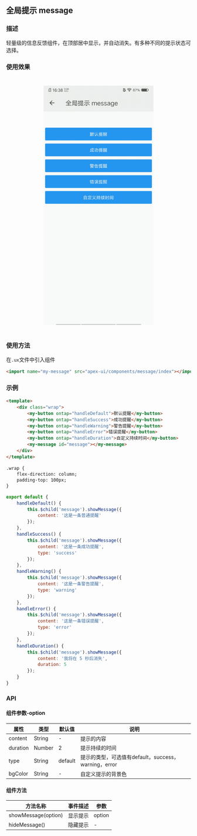 ## 全局提示 message

### 描述

轻量级的信息反馈组件，在顶部居中显示，并自动消失。有多种不同的提示状态可选择。

### 使用效果

<div style="text-align: center;margin: 40px;"><img src="../assets/message.gif" style="width:300px" /></div>

### 使用方法

在`.ux`文件中引入组件

```html
<import name="my-message" src="apex-ui/components/message/index"></import>
```

### 示例

```html
<template>
    <div class="wrap">
        <my-button ontap="handleDefault">默认提醒</my-button>
        <my-button ontap="handleSuccess">成功提醒</my-button>
        <my-button ontap="handleWarning">警告提醒</my-button>
        <my-button ontap="handleError">错误提醒</my-button>
        <my-button ontap="handleDuration">自定义持续时间</my-button>
        <my-message id="message"></my-message>
    </div>
</template>
```

```less
.wrap {
    flex-direction: column;
    padding-top: 100px;
}
```

```javascript
export default {
    handleDefault() {
        this.$child('message').showMessage({
            content: '这是一条普通提醒'
        });
    },
    handleSuccess() {
        this.$child('message').showMessage({
            content: '这是一条成功提醒',
            type: 'success'
        });
    },
    handleWarning() {
        this.$child('message').showMessage({
            content: '这是一条警告提醒',
            type: 'warning'
        });
    },
    handleError() {
        this.$child('message').showMessage({
            content: '这是一条错误提醒',
            type: 'error'
        });
    },
    handleDuration() {
        this.$child('message').showMessage({
            content: '我将在 5 秒后消失',
            duration: 5
        });
    }
}
```

### API

#### 组件参数-option

| 属性     | 类型   | 默认值  | 说明                                                 |
| -------- | ------ | ------- | ---------------------------------------------------- |
| content  | String | -       | 提示的内容                                           |
| duration | Number | 2       | 提示持续的时间                                       |
| type     | String | default | 提示的类型，可选值有default，success，warning，error |
| bgColor  | String | -       | 自定义提示的背景色                                   |

#### 组件方法

| 方法名称            | 事件描述 | 参数   |
| ------------------- | -------- | ------ |
| showMessage(option) | 显示提示 | option |
| hideMessage()       | 隐藏提示 | -      |

